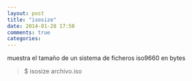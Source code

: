```yaml
---
layout: post
title: "isosize"
date: 2014-01-28 17:50
comments: true
categories: 
---
```

muestra el tamaño de un sistema de ficheros iso9660 en bytes

>$ isosize archivo.iso

